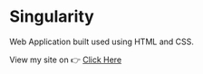# Singularity

Web Application built used using HTML and CSS.

View my site on 👉 [Click Here](https://singularity-ten.vercel.app/)
